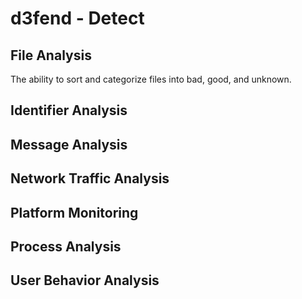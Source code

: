 # d3fend - Detect

## File Analysis

The ability to sort and categorize files into bad, good, and unknown.

## Identifier Analysis

## Message Analysis

## Network Traffic Analysis

## Platform Monitoring

## Process Analysis

## User Behavior Analysis
